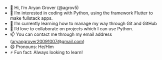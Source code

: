 - 👋 Hi, I’m Aryan Grover (@agrov5)
- 👀 I’m interested in coding with Python, using the framework Flutter to make fullstack apps.
- 🌱 I’m currently learning how to manage my way through Git and GitHub
- 💞️ I’d love to collaborate on projects which I can use Python.
- 📫 You can contact me through my email address (aryangrover20091007@gmail.com)
- 😄 Pronouns: He/Him
- ⚡ Fun fact: Always looking to learn!

